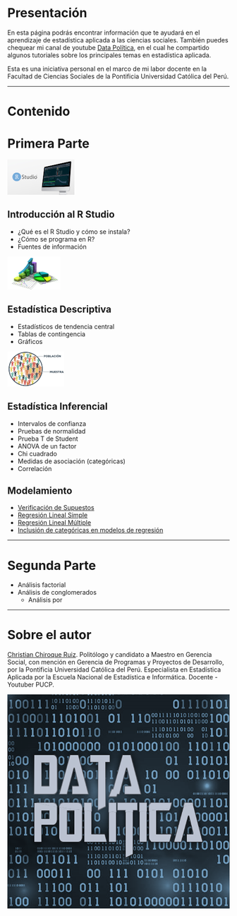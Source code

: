 # Presentación
En esta página podrás encontrar información que te ayudará en el aprendizaje de estadística aplicada a las ciencias sociales. También puedes chequear mi canal de youtube [Data Política](https://www.youtube.com/channel/UCjsP5ejsSyUchRl2oA96J3A), en el cual he compartido algunos tutoriales sobre los principales temas en estadística aplicada. 

Esta es una iniciativa personal en el marco de mi labor docente en la Facultad de Ciencias Sociales de la Pontificia Universidad Católica del Perú.

_______________________________________________________________________________________________________________________________________

# Contenido

# Primera Parte

![Image](images/intro.png)

## Introducción al R Studio

- ¿Qué es el R Studio y cómo se instala?
- ¿Cómo se programa en R?
- Fuentes de información

![Image](images/descriptiva.png)

## Estadística Descriptiva

- Estadísticos de tendencia central
- Tablas de contingencia
- Gráficos

![Image](images/inferencial.png)

## Estadística Inferencial

- Intervalos de confianza 
- Pruebas de normalidad
- Prueba T de Student
- ANOVA de un factor
- Chi cuadrado
- Medidas de asociación (categóricas)
- Correlación

## Modelamiento

- [Verificación de Supuestos](https://datapolitica.github.io/Prueba1)
- [Regresión Lineal Simple](https://datapolitica.github.io/salidas/regresion_lineal_simple.html)
- [Regresión Lineal Múltiple](https://datapolitica.github.io/salidas/regresion_lineal_multiple.html)
- [Inclusión de categóricas en modelos de regresión](https://datapolitica.github.io/salidas/regresion_categoricas.html)

_______________________________________________________________________________________________________________________________________

# Segunda Parte

- Análisis factorial
- Análisis de conglomerados
  - Análisis por 

_______________________________________________________________________________________________________________________________________
# Sobre el autor

[Christian Chiroque Ruiz](https://www.linkedin.com/in/christianchr/). Politólogo y candidato a Maestro en Gerencia Social, con mención en Gerencia de Programas y Proyectos de Desarrollo, por la Pontificia Universidad Católica del Perú. Especialista en Estadística Aplicada por la Escuela Nacional de Estadística e Informática. Docente - Youtuber PUCP.


![Image](images/logo.png)
